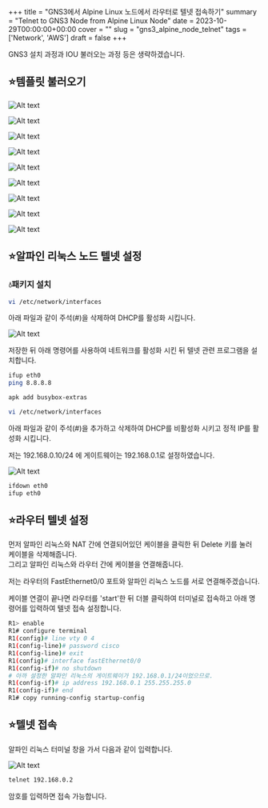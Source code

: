 +++
title = "GNS3에서 Alpine Linux 노드에서 라우터로 텔넷 접속하기"
summary = "Telnet to GNS3 Node from Alpine Linux Node"
date = 2023-10-29T00:00:00+00:00
cover = ""
slug = "gns3_alpine_node_telnet"
tags = ['Network', 'AWS']
draft = false
+++

GNS3 설치 과정과 IOU 불러오는 과정 등은 생략하겠습니다.

## ⭐템플릿 불러오기

![Alt text](/../../images/2023/2023-10-29_1_gns3_alpine_node/1.png)  

![Alt text](/../../images/2023/2023-10-29_1_gns3_alpine_node/2.png)  

![Alt text](/../../images/2023/2023-10-29_1_gns3_alpine_node/3.png)  

![Alt text](/../../images/2023/2023-10-29_1_gns3_alpine_node/4.png)  

![Alt text](/../../images/2023/2023-10-29_1_gns3_alpine_node/5.png)  

![Alt text](/../../images/2023/2023-10-29_1_gns3_alpine_node/6.png)  

![Alt text](/../../images/2023/2023-10-29_1_gns3_alpine_node/7.png)  

![Alt text](/../../images/2023/2023-10-29_1_gns3_alpine_node/8.png)  

![Alt text](/../../images/2023/2023-10-29_1_gns3_alpine_node/9.png)  

## ⭐알파인 리눅스 노드 텔넷 설정

### 💧패키지 설치

```bash
vi /etc/network/interfaces
```

아래 파일과 같이 주석(#)을 삭제하여 DHCP를 활성화 시킵니다.

![Alt text](/../../images/2023/2023-10-29_1_gns3_alpine_node/10.png)  

저장한 뒤 아래 명령어를 사용하여 네트워크를 활성화 시킨 뒤 텔넷 관련 프로그램을 설치합니다.

```bash
ifup eth0
ping 8.8.8.8

apk add busybox-extras

vi /etc/network/interfaces
```

아래 파일과 같이 주석(#)을 추가하고 삭제하여 DHCP를 비활성화 시키고 정적 IP를 활성화 시킵니다.

저는 192.168.0.10/24 에 게이트웨이는 192.168.0.1로 설정하였습니다.

![Alt text](/../../images/2023/2023-10-29_1_gns3_alpine_node/11.png)  

```bash
ifdown eth0
ifup eth0
```

## ⭐라우터 텔넷 설정

먼저 알파인 리눅스와 NAT 간에 연결되어있던 케이블을 클릭한 뒤 Delete 키를 눌러 케이블을 삭제해줍니다.  
그리고 알파인 리눅스와 라우터 간에 케이블을 연결해줍니다.

저는 라우터의 FastEthernet0/0 포트와 알파인 리눅스 노드를 서로 연결해주겠습니다.

케이블 연결이 끝나면 라우터를 'start'한 뒤 더블 클릭하여 터미널로 접속하고 아래 명령어를 입력하여 텔넷 접속 설정합니다.

```bash
R1> enable
R1# configure terminal
R1(config)# line vty 0 4
R1(config-line)# password cisco
R1(config-line)# exit
R1(config)# interface fastEthernet0/0
R1(config-if)# no shutdown
# 아까 설정한 알파인 리눅스의 게이트웨이가 192.168.0.1/24이었으므로.
R1(config-if)# ip address 192.168.0.1 255.255.255.0
R1(config-if)# end
R1# copy running-config startup-config
```

## ⭐텔넷 접속

알파인 리눅스 터미널 창을 가서 다음과 같이 입력합니다.

![Alt text](/../../images/2023/2023-10-29_1_gns3_alpine_node/12.png)  

```bash
telnet 192.168.0.2
```

암호를 입력하면 접속 가능합니다.